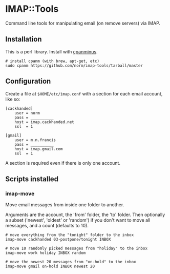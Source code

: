 IMAP::Tools
===========

Command line tools for manipulating email (on remove servers) via IMAP.


Installation
------------

This is a perl library. Install with 
[cpanminus](http://search.cpan.org/~miyagawa/App-cpanminus/lib/App/cpanminus.pm).

    # install cpanm (with brew, apt-get, etc)
    sudo cpanm https://github.com/norm/imap-tools/tarball/master


Configuration
-------------

Create a file at `$HOME/etc/imap.conf` with a section for each email account,
like so:

    [cackhanded]
        user = norm
        pass = __________
        host = imap.cackhanded.net
        ssl  = 1

    [gmail]
        user = m.n.francis
        pass = __________
        host = imap.gmail.com
        ssl  = 1

A section is required even if there is only one account.


Scripts installed
-----------------

### imap-move

Move email messages from inside one folder to another.

Arguments are the account, the 'from' folder, the 'to' folder. Then optionally
a subset ('newest', 'oldest' or 'random') if you don't want to move all
messages, and a count (defaults to 10).

    # move everything from the "tonight" folder to the inbox
    imap-move cackhanded 03-postpone/tonight INBOX

    # move 10 randomly picked messages from "holiday" to the inbox
    imap-move work holiday INBOX random

    # move the newest 20 messages from "on-hold" to the inbox
    imap-move gmail on-hold INBOX newest 20
